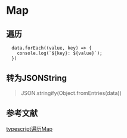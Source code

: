 # Map

## 遍历

```script
  data.forEach((value, key) => {
    console.log(`${key}: ${value}`);
  })
```

## 转为JSONString

> JSON.stringify(Object.fromEntries(data))

## 参考文献

[typescript遍历Map](https://www.jianshu.com/p/cd454aa2bea9)

